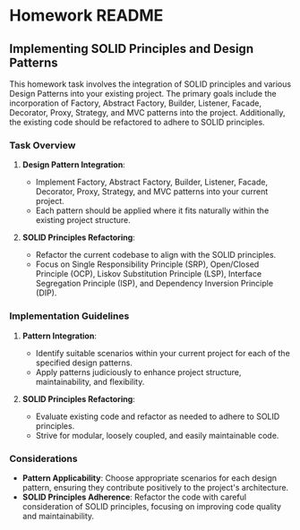 # Homework README

## Implementing SOLID Principles and Design Patterns

This homework task involves the integration of SOLID principles and various Design Patterns into your existing project. The primary goals include the incorporation of Factory, Abstract Factory, Builder, Listener, Facade, Decorator, Proxy, Strategy, and MVC patterns into the project. Additionally, the existing code should be refactored to adhere to SOLID principles.

### Task Overview

1. **Design Pattern Integration**:
    - Implement Factory, Abstract Factory, Builder, Listener, Facade, Decorator, Proxy, Strategy, and MVC patterns into your current project.
    - Each pattern should be applied where it fits naturally within the existing project structure.

2. **SOLID Principles Refactoring**:
    - Refactor the current codebase to align with the SOLID principles.
    - Focus on Single Responsibility Principle (SRP), Open/Closed Principle (OCP), Liskov Substitution Principle (LSP), Interface Segregation Principle (ISP), and Dependency Inversion Principle (DIP).

### Implementation Guidelines

1. **Pattern Integration**:
    - Identify suitable scenarios within your current project for each of the specified design patterns.
    - Apply patterns judiciously to enhance project structure, maintainability, and flexibility.

2. **SOLID Principles Refactoring**:
    - Evaluate existing code and refactor as needed to adhere to SOLID principles.
    - Strive for modular, loosely coupled, and easily maintainable code.

### Considerations

- **Pattern Applicability**: Choose appropriate scenarios for each design pattern, ensuring they contribute positively to the project's architecture.
- **SOLID Principles Adherence**: Refactor the code with careful consideration of SOLID principles, focusing on improving code quality and maintainability.